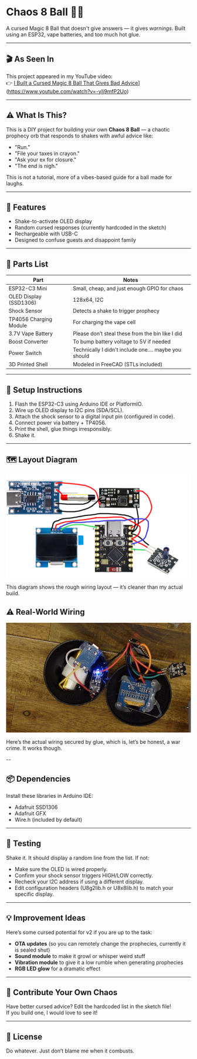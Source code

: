 # Chaos 8 Ball 🔮💀  
A cursed Magic 8 Ball that doesn't give answers — it gives *warnings*. 
Built using an ESP32, vape batteries, and too much hot glue.

---

## 🎬 As Seen In

This project appeared in my YouTube video:  
👉 [I Built a Cursed Magic 8 Ball That Gives Bad Advice](https://img.youtube.com/vi/-yIj9mfP2Uo/hqdefault.jpg)](https://www.youtube.com/watch?v=-yIj9mfP2Uo)

---

## ⚠️ What Is This?

This is a DIY project for building your own **Chaos 8 Ball** — a chaotic prophecy orb that responds to shakes with awful advice like:

- "Run."
- "File your taxes in crayon."
- "Ask your ex for closure."
- "The end is nigh."

This is not a tutorial, more of a vibes-based guide for a ball made for laughs.

---

## 🧠 Features

- Shake-to-activate OLED display
- Random cursed responses (currently hardcoded in the sketch)
- Rechargeable with USB-C
- Designed to confuse guests and disappoint family

---

## 🧰 Parts List

| Part | Notes |
|------|-------|
| ESP32-C3 Mini | Small, cheap, and just enough GPIO for chaos |
| OLED Display (SSD1306) | 128x64, I2C |
| Shock Sensor | Detects a shake to trigger prophecy |
| TP4056 Charging Module | For charging the vape cell |
| 3.7V Vape Battery | Please don’t steal these from the bin like I did |
| Boost Converter | To bump battery voltage to 5V if needed |
| Power Switch | Technically I didn't include one.... maybe you should |
| 3D Printed Shell | Modeled in FreeCAD (STLs included) |

---

## 🔧 Setup Instructions

1. Flash the ESP32-C3 using Arduino IDE or PlatformIO.
2. Wire up OLED display to I2C pins (SDA/SCL).
3. Attach the shock sensor to a digital input pin (configured in code).
4. Connect power via battery + TP4056.
5. Print the shell, glue things irresponsibly.
6. Shake it.

---
## 🗺️ Layout Diagram

![Layout](./badwiringdiagram.png)

This diagram shows the rough wiring layout — it’s cleaner than my actual build.

## ⚠️ Real-World Wiring

![Bad Wiring](./layout.png)

Here’s the actual wiring secured by glue, which is, let’s be honest, a war crime. It works though.

--

## 📦 Dependencies

Install these libraries in Arduino IDE:

- Adafruit SSD1306
- Adafruit GFX
- Wire.h (included by default)

---

## 🧪 Testing

Shake it. It should display a random line from the list. If not:
- Make sure the OLED is wired properly.
- Confirm your shock sensor triggers HIGH/LOW correctly.
- Recheck your I2C address if using a different display.
- Edit configuration headers (U8g2lib.h or U8x8lib.h) to match your specific display.

---

## 💡 Improvement Ideas

Here’s some cursed potential for v2 if you are up to the task:

- **OTA updates** (so you can remotely change the prophecies, currently it is sealed shut)
- **Sound module** to make it growl or whisper weird stuff
- **Vibration module** to give it a low rumble when generating prophecies
- **RGB LED glow** for a dramatic effect

---

## 📮 Contribute Your Own Chaos

Have better cursed advice? Edit the hardcoded list in the sketch file!  
If you build one, I would love to see it!

---

## 🖤 License

Do whatever. Just don’t blame me when it combusts.
